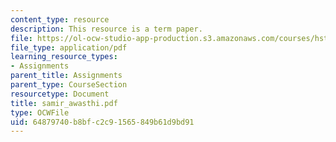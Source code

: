 ```yaml
---
content_type: resource
description: This resource is a term paper.
file: https://ol-ocw-studio-app-production.s3.amazonaws.com/courses/hst-525j-tumor-pathophysiology-and-transport-phenomena-fall-2005/64879740b8bfc2c91565849b61d9bd91_samir_awasthi.pdf
file_type: application/pdf
learning_resource_types:
- Assignments
parent_title: Assignments
parent_type: CourseSection
resourcetype: Document
title: samir_awasthi.pdf
type: OCWFile
uid: 64879740-b8bf-c2c9-1565-849b61d9bd91
---
```

